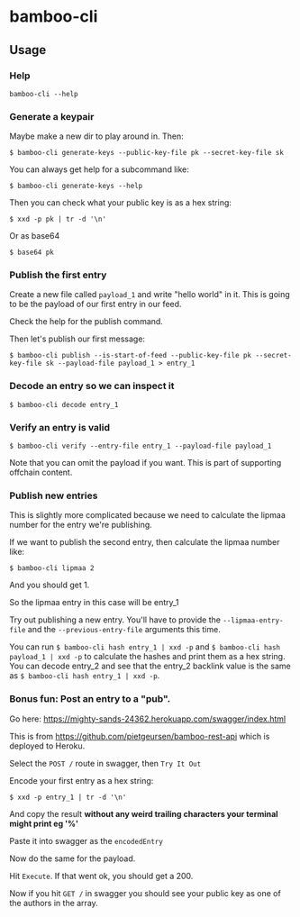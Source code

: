 # bamboo-cli

## Usage

### Help

`bamboo-cli --help`

### Generate a keypair

Maybe make a new dir to play around in. Then:

`$ bamboo-cli generate-keys --public-key-file pk --secret-key-file sk`

You can always get help for a subcommand like:

`$ bamboo-cli generate-keys --help`

Then you can check what your public key is as a hex string:

`$ xxd -p pk | tr -d '\n'`

Or as base64

`$ base64 pk`

### Publish the first entry

Create a new file called `payload_1` and write "hello world" in it. This is going to be the payload of our first entry in our feed.

Check the help for the publish command.

Then let's publish our first message:

`$ bamboo-cli publish --is-start-of-feed --public-key-file pk --secret-key-file sk --payload-file payload_1 > entry_1`

### Decode an entry so we can inspect it

`$ bamboo-cli decode entry_1`

### Verify an entry is valid

`$ bamboo-cli verify --entry-file entry_1 --payload-file payload_1`

Note that you can omit the payload if you want. This is part of supporting offchain content.

### Publish new entries

This is slightly more complicated because we need to calculate the lipmaa number for the entry we're publishing.

If we want to publish the second entry, then calculate the lipmaa number like:

`$ bamboo-cli lipmaa 2`

And you should get 1.

So the lipmaa entry in this case will be entry_1

Try out publishing a new entry. You'll have to provide the `--lipmaa-entry-file` and the `--previous-entry-file` arguments this time.

You can run `$ bamboo-cli hash entry_1 | xxd -p` and `$ bamboo-cli hash payload_1 | xxd -p` to calculate the hashes and print them as a hex string. You can decode entry_2 and see that the entry_2 backlink value is the same as `$ bamboo-cli hash entry_1 | xxd -p`.

### Bonus fun: Post an entry to a "pub".

Go here: https://mighty-sands-24362.herokuapp.com/swagger/index.html

This is from https://github.com/pietgeursen/bamboo-rest-api which is deployed to Heroku.

Select the `POST /` route in swagger, then `Try It Out`

Encode your first entry as a hex string:

`$ xxd -p entry_1 | tr -d '\n'`

And copy the result **without any weird trailing characters your terminal might print eg '%'**

Paste it into swagger as the `encodedEntry`

Now do the same for the payload.

Hit `Execute`. If that went ok, you should get a 200.

Now if you hit `GET /` in swagger you should see your public key as one of the authors in the array.
